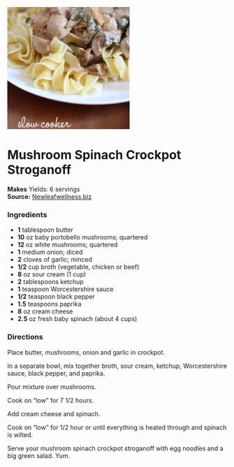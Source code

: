 [![](/images/0546f31c-70f0-4f41-945d-685062a9be06.jpg)](http://newleafwellness.biz/wp-content/uploads/2015/03/Mushroom-Spinach-Crockpot-Stroganoff-copy.jpg)

#  Mushroom Spinach Crockpot Stroganoff


**Makes** Yields: 6 servings  
**Source:** [Newleafwellness.biz](http://newleafwellness.biz/2015/04/15/mushroom-spinach-crockpot-stroganoff/)

###  Ingredients

  *  **1** tablespoon butter
  *  **10** oz baby portobello mushrooms; quartered
  *   **12** oz white mushrooms; quartered
  *   **1** medium onion; diced
  *   **2** cloves of garlic; minced
  *   **1/2** cup broth (vegetable, chicken or beef)
  *   **8** oz sour cream (1 cup)
  *   **2** tablespoons ketchup
  *   **1** teaspoon Worcestershire sauce
  *   **1/2** teaspoon black pepper
  *   **1.5** teaspoons paprika
  *   **8** oz cream cheese
  *   **2.5** oz fresh baby spinach (about 4 cups)

###  Directions

Place butter, mushrooms, onion and garlic in crockpot.

In a separate bowl, mix together broth, sour cream, ketchup, Worcestershire
sauce, black pepper, and paprika.

Pour mixture over mushrooms.

Cook on “low” for 7 1/2 hours.

Add cream cheese and spinach.

Cook on “low” for 1/2 hour or until everything is heated through and spinach
is wilted.

Serve your mushroom spinach crockpot stroganoff with egg noodles and a big
green salad. Yum.

